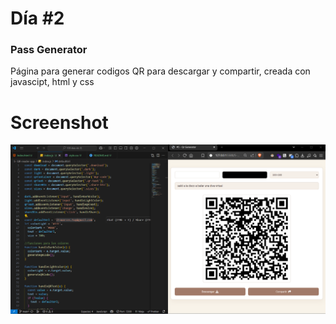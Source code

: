 # Día #2

### Pass Generator

Página para generar codigos QR para descargar y compartir, creada con javascipt, html y css

# Screenshot

![screenshot](screenshot.png)

